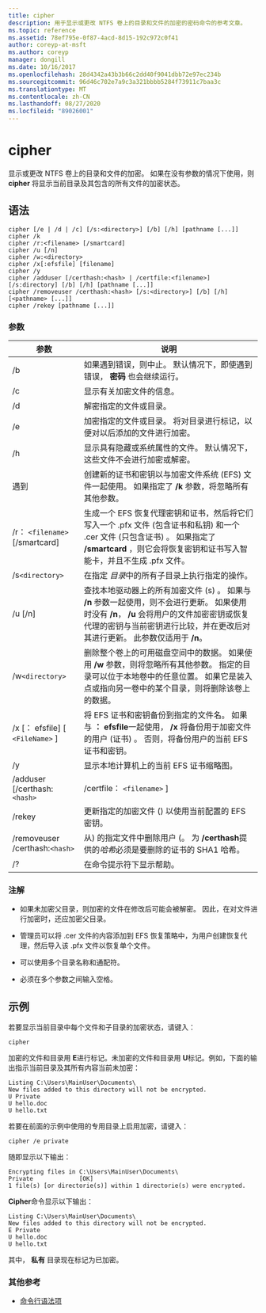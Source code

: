 ```yaml
---
title: cipher
description: 用于显示或更改 NTFS 卷上的目录和文件的加密的密码命令的参考文章。
ms.topic: reference
ms.assetid: 78ef795e-0f87-4acd-8d15-192c972c0f41
author: coreyp-at-msft
ms.author: coreyp
manager: dongill
ms.date: 10/16/2017
ms.openlocfilehash: 28d4342a43b3b66c2dd40f9041dbb72e97ec234b
ms.sourcegitcommit: 96d46c702e7a9c3a321bbbb5284f73911c7baa3c
ms.translationtype: MT
ms.contentlocale: zh-CN
ms.lasthandoff: 08/27/2020
ms.locfileid: "89026001"
---
```

# <a name="cipher"></a>cipher

显示或更改 NTFS 卷上的目录和文件的加密。 如果在没有参数的情况下使用，则 **cipher** 将显示当前目录及其包含的所有文件的加密状态。

## <a name="syntax"></a>语法

```
cipher [/e | /d | /c] [/s:<directory>] [/b] [/h] [pathname [...]]
cipher /k
cipher /r:<filename> [/smartcard]
cipher /u [/n]
cipher /w:<directory>
cipher /x[:efsfile] [filename]
cipher /y
cipher /adduser [/certhash:<hash> | /certfile:<filename>] [/s:directory] [/b] [/h] [pathname [...]]
cipher /removeuser /certhash:<hash> [/s:<directory>] [/b] [/h] [<pathname> [...]]
cipher /rekey [pathname [...]]
```

### <a name="parameters"></a>参数

| 参数 | 说明 |
| ---------- | ----------- |
| /b | 如果遇到错误，则中止。 默认情况下，即使遇到错误， **密码** 也会继续运行。 |
| /c | 显示有关加密文件的信息。 |
| /d | 解密指定的文件或目录。 |
| /e | 加密指定的文件或目录。 将对目录进行标记，以便对以后添加的文件进行加密。 |
| /h | 显示具有隐藏或系统属性的文件。 默认情况下，这些文件不会进行加密或解密。 |
| 遇到 | 创建新的证书和密钥以与加密文件系统 (EFS) 文件一起使用。 如果指定了 **/k** 参数，将忽略所有其他参数。 |
| /r： `<filename>` [/smartcard] | 生成一个 EFS 恢复代理密钥和证书，然后将它们写入一个 .pfx 文件 (包含证书和私钥) 和一个 .cer 文件 (只包含证书) 。 如果指定了 **/smartcard** ，则它会将恢复密钥和证书写入智能卡，并且不生成 .pfx 文件。 |
| /s`<directory>` | 在指定 *目录*中的所有子目录上执行指定的操作。 |
| /u [/n] |  查找本地驱动器上的所有加密文件 (s) 。 如果与 **/n** 参数一起使用，则不会进行更新。 如果使用时没有 **/n**， **/u** 会将用户的文件加密密钥或恢复代理的密钥与当前密钥进行比较，并在更改后对其进行更新。 此参数仅适用于 **/n**。 |
| /w`<directory>` | 删除整个卷上的可用磁盘空间中的数据。 如果使用 **/w** 参数，则将忽略所有其他参数。 指定的目录可以位于本地卷中的任意位置。 如果它是装入点或指向另一卷中的某个目录，则将删除该卷上的数据。 |
| /x [： efsfile] [ `<FileName>` ] | 将 EFS 证书和密钥备份到指定的文件名。 如果与 **： efsfile**一起使用， **/x** 将备份用于加密文件的用户 (证书) 。 否则，将备份用户的当前 EFS 证书和密钥。 |
| /y | 显示本地计算机上的当前 EFS 证书缩略图。 |
| /adduser [/certhash:`<hash>` | /certfile： `<filename>` ] |
| /rekey | 更新指定的加密文件 () 以使用当前配置的 EFS 密钥。 |
| /removeuser /certhash:`<hash>` | 从) 的指定文件中删除用户 (。 为 **/certhash**提供的*哈希*必须是要删除的证书的 SHA1 哈希。 |
| /? | 在命令提示符下显示帮助。 |

### <a name="remarks"></a>注解

- 如果未加密父目录，则加密的文件在修改后可能会被解密。 因此，在对文件进行加密时，还应加密父目录。

- 管理员可以将 .cer 文件的内容添加到 EFS 恢复策略中，为用户创建恢复代理，然后导入该 .pfx 文件以恢复单个文件。

- 可以使用多个目录名称和通配符。

- 必须在多个参数之间输入空格。

## <a name="examples"></a>示例

若要显示当前目录中每个文件和子目录的加密状态，请键入：

```
cipher
```

加密的文件和目录用 **E**进行标记。未加密的文件和目录用 **U**标记。例如，下面的输出指示当前目录及其所有内容当前未加密：

```
Listing C:\Users\MainUser\Documents\
New files added to this directory will not be encrypted.
U Private
U hello.doc
U hello.txt
```

若要在前面的示例中使用的专用目录上启用加密，请键入：

```
cipher /e private
```

随即显示以下输出：

```
Encrypting files in C:\Users\MainUser\Documents\
Private             [OK]
1 file(s) [or directorie(s)] within 1 directorie(s) were encrypted.
```

**Cipher**命令显示以下输出：

```
Listing C:\Users\MainUser\Documents\
New files added to this directory will not be encrypted.
E Private
U hello.doc
U hello.txt
```

其中， **私有** 目录现在标记为已加密。

### <a name="additional-references"></a>其他参考

- [命令行语法项](command-line-syntax-key.md)
